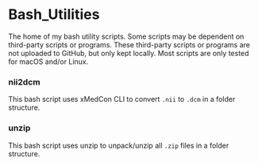 # Bash_Utilities
The home of my bash utility scripts. Some scripts may be dependent on third-party scripts or programs. These third-party scripts or programs are not uploaded to GitHub, but only kept locally. Most scripts are only tested for macOS and/or Linux.

### nii2dcm
This bash script uses xMedCon CLI to convert `.nii` to `.dcm` in a folder structure.

### unzip
This bash script uses unzip to unpack/unzip all `.zip` files in a folder structure.
